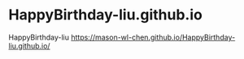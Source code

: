 # HappyBirthday-liu.github.io
HappyBirthday-liu
https://mason-wl-chen.github.io/HappyBirthday-liu.github.io/

